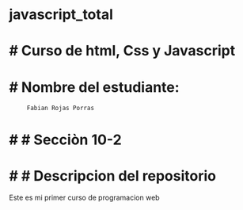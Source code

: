 # javascript_total

# # Curso de html, Css y Javascript

# #  Nombre del estudiante: 
         Fabian Rojas Porras

# # #  Secciòn 10-2

# # #  Descripcion del repositorio

Este es mi primer curso de programacion web